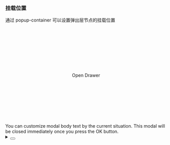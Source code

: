 ### 挂载位置

通过 <yc-tag>popup-container</yc-tag> 可以设置弹出层节点的挂载位置

<div class="cell-demo vp-raw">
  <div>
    <div
      ref="containerRef"
      style="width: 100%; height: 300px; background-color: var(--color-fill-2); position: relative; overflow: hidden; line-height: 300px; text-align: center;">
      <yc-button
        type="primary"
        @click="handleClick"
        >Open Drawer</yc-button
      >
    </div>
  </div>
  <yc-drawer
    :popup-container="containerRef"
    :visible="visible"
    @ok="handleOk"
    @cancel="handleCancel">
    <template #title> Title </template>
    <div>
      You can customize modal body text by the current situation. This modal
      will be closed immediately once you press the OK button.
    </div>
  </yc-drawer>
</div>

<script setup>
import { ref } from 'vue';
const visible = ref(false);
const containerRef = ref()
const handleClick = () => {
  visible.value = true;
};
const handleOk = () => {
  visible.value = false;
};
const handleCancel = () => {
  visible.value = false;
};
</script>

<details>
<summary>
 <button class="code-btn"  >
    <icon-code />
 </button>
</summary>

```vue
<template>
  <div>
    <div
      id="parentNode"
      style="width: 100%; height: 300px; background-color: var(--color-fill-2); position: relative; overflow: hidden; line-height: 300px; text-align: center;">
      <yc-button
        type="primary"
        @click="handleClick"
        >Open Drawer</yc-button
      >
    </div>
  </div>
  <yc-drawer
    popup-container="#parentNode"
    :visible="visible"
    @ok="handleOk"
    @cancel="handleCancel">
    <template #title> Title </template>
    <div>
      You can customize modal body text by the current situation. This modal
      will be closed immediately once you press the OK button.
    </div>
  </yc-drawer>
</template>

<script setup>
import { ref } from 'vue';
const visible = ref(false);
const handleClick = () => {
  visible.value = true;
};
const handleOk = () => {
  visible.value = false;
};
const handleCancel = () => {
  visible.value = false;
};
</script>
```

</details>
